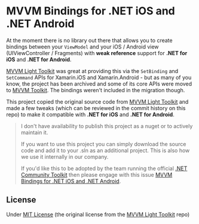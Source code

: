# MVVM Bindings for .NET iOS and .NET Android

At the moment there is no library out there that allows you to create bindings between your `ViewModel` and your iOS / Android view (UIViewController / Fragments) with **weak reference** support for **.NET for iOS** and **.NET for Android**.

[MVVM Light Toolkit](https://github.com/lbugnion/mvvmlight) was great at providing this via the `SetBinding` and `SetCommand` APIs for Xamarin.iOS and Xamarin.Android - but as many of you know, the project has been archived and some of its core APIs were moved to [MVVM Toolkit](https://learn.microsoft.com/en-gb/dotnet/communitytoolkit/mvvm/). The bindings weren't included in the migration though.

This project copied the original source code from [MVVM Light Toolkit](https://github.com/lbugnion/mvvmlight) and made a few tweaks (which can be reviewed in the commit history on this repo) to make it compatible with **.NET for iOS** and **.NET for Android**.

> I don't have availability to publish this project as a nuget or to actively maintain it.
>
> If you want to use this project you can simply download the source code and add it to your .sln as an additional project. This is also how we use it internally in our company.
>
> If you'd like this to be adopted by the team running the official [.NET Community Toolkit](https://github.com/CommunityToolkit/dotnet) then please engage with this issue [MVVM Bindings for .NET iOS and .NET Android](https://github.com/CommunityToolkit/dotnet/issues/363).

## License

Under [MIT License](LICENSE) (the original license from the [MVVM Light Toolkit](https://github.com/lbugnion/mvvmlight) repo)